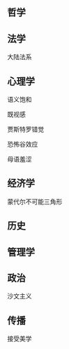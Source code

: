 ## 哲学

## 法学

大陆法系

## 心理学

语义饱和

既视感 

贾斯特罗错觉

恐怖谷效应

母语羞涩 

## 经济学

蒙代尔不可能三角形

## 历史

## 管理学

## 政治

沙文主义

## 传播

接受美学 


